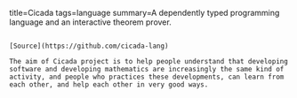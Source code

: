 title=Cicada
tags=language
summary=A dependently typed programming language and an interactive theorem prover.
~~~~~~

[Source](https://github.com/cicada-lang)

The aim of Cicada project is to help people understand that developing software and developing mathematics are increasingly the same kind of activity, and people who practices these developments, can learn from each other, and help each other in very good ways.
